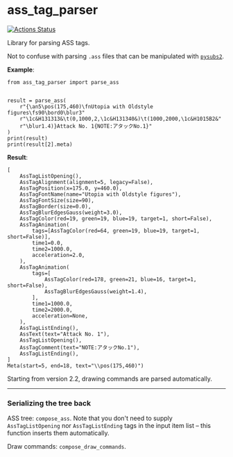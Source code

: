 ass_tag_parser
==============

[![Actions Status](https://github.com/bubblesub/ass_tag_parser/workflows/build/badge.svg)](https://github.com/bubblesub/build/actions)

Library for parsing ASS tags.

Not to confuse with parsing `.ass` files that can be manipulated with
[`pysubs2`](https://github.com/tkarabela/pysubs2).


**Example**:

```python3
from ass_tag_parser import parse_ass


result = parse_ass(
    r"{\an5\pos(175,460)\fnUtopia with Oldstyle figures\fs90\bord0\blur3"
    r"\1c&H131313&\t(0,1000,2,\1c&H131340&)\t(1000,2000,\1c&H1015B2&"
    r"\blur1.4)}Attack No. 1{NOTE:アタックNo.1}"
)
print(result)
print(result[2].meta)
```

**Result**:

```python3 console
[
    AssTagListOpening(),
    AssTagAlignment(alignment=5, legacy=False),
    AssTagPosition(x=175.0, y=460.0),
    AssTagFontName(name="Utopia with Oldstyle figures"),
    AssTagFontSize(size=90),
    AssTagBorder(size=0.0),
    AssTagBlurEdgesGauss(weight=3.0),
    AssTagColor(red=19, green=19, blue=19, target=1, short=False),
    AssTagAnimation(
        tags=[AssTagColor(red=64, green=19, blue=19, target=1, short=False)],
        time1=0.0,
        time2=1000.0,
        acceleration=2.0,
    ),
    AssTagAnimation(
        tags=[
            AssTagColor(red=178, green=21, blue=16, target=1, short=False),
            AssTagBlurEdgesGauss(weight=1.4),
        ],
        time1=1000.0,
        time2=2000.0,
        acceleration=None,
    ),
    AssTagListEnding(),
    AssText(text="Attack No. 1"),
    AssTagListOpening(),
    AssTagComment(text="NOTE:アタックNo.1"),
    AssTagListEnding(),
]
Meta(start=5, end=18, text="\\pos(175,460)")
```

Starting from version 2.2, drawing commands are parsed automatically.

---

### Serializing the tree back

ASS tree: `compose_ass`. Note that you don't need to supply `AssTagListOpening`
nor `AssTagListEnding` tags in the input item list – this function inserts them
automatically.

Draw commands: `compose_draw_commands`.
